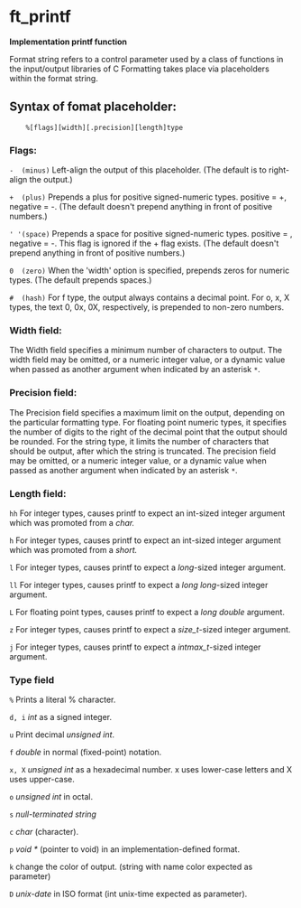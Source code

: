 # ft_printf
**Implementation printf function**

Format string refers to a control parameter used by a class of functions in the input/output libraries of C
Formatting takes place via placeholders within the format string.

## **Syntax of fomat placeholder:**
```
	%[flags][width][.precision][length]type
```
### **Flags:**

`-  (minus)`	Left-align the output of this placeholder. (The default is to right-align the output.)

`+  (plus)`		Prepends a plus for positive signed-numeric types. positive = +, negative = -.
			(The default doesn't prepend anything in front of positive numbers.)

`' '(space)`	Prepends a space for positive signed-numeric types. positive =  , negative = -. This flag is ignored
			if the + flag exists. (The default doesn't prepend anything in front of positive numbers.)

`0  (zero)`		When the 'width' option is specified, prepends zeros for numeric types. (The default prepends spaces.)

`#  (hash)`		For f type, the output always contains a decimal point.
			For o, x, X types, the text 0, 0x, 0X, respectively, is prepended to non-zero numbers.

### **Width field:**

The Width field specifies a minimum number of characters to output.
The width field may be omitted, or a numeric integer value, or a dynamic value when passed as another argument when indicated by an asterisk `*`.

### **Precision field:**

The Precision field specifies a maximum limit on the output, depending on the particular formatting type. For floating point numeric types, it specifies the number of digits to the right of the decimal point that the output should be rounded. For the string type, it limits the number of characters that should be output, after which the string is truncated.
The precision field may be omitted, or a numeric integer value, or a dynamic value when passed as another argument when indicated by an asterisk `*`.

### **Length field:**

`hh`	For integer types, causes printf to expect an int-sized integer argument which was promoted from a *char.*

`h`	For integer types, causes printf to expect an int-sized integer argument which was promoted from a *short.*

`l`	For integer types, causes printf to expect a *long*-sized integer argument.

`ll`	For integer types, causes printf to expect a *long long*-sized integer argument.

`L`	For floating point types, causes printf to expect a *long double* argument.

`z`	For integer types, causes printf to expect a *size_t*-sized integer argument.

`j`	For integer types, causes printf to expect a *intmax_t*-sized integer argument.


### **Type field**

`%`	Prints a literal % character.

`d, i`	*int* as a signed integer.

`u`	Print decimal *unsigned int*.

`f`	*double* in normal (fixed-point) notation.

`x, X`	*unsigned int* as a hexadecimal number. x uses lower-case letters and X uses upper-case.

`o`	*unsigned int* in octal.

`s`	*null-terminated string*

`c`	*char* (character).

`p`	_void *_ (pointer to void) in an implementation-defined format.

`k`	change the color of output. (string with name color expected as parameter)

`D`	*unix-date* in ISO format (int unix-time expected as parameter).

